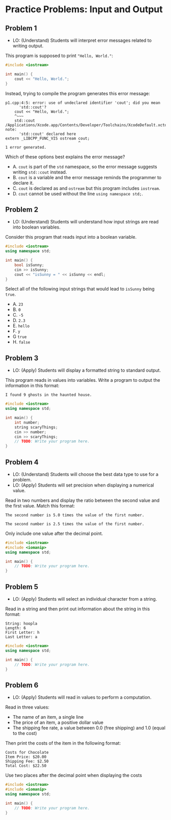 # Practice Problems: Input and Output

## Problem 1

- LO: (Understand) Students will interpret error messages related to writing output.

This program is supposed to print `"Hello, World."`:

```cpp
#include <iostream>

int main() {
    cout << "Hello, World.";
}
```

Instead, trying to compile the program generates this error message:

```
p1.cpp:4:5: error: use of undeclared identifier 'cout'; did you mean
      'std::cout'?
    cout << "Hello, World.";
    ^~~~
    std::cout
/Applications/Xcode.app/Contents/Developer/Toolchains/XcodeDefault.xctoolchain/usr/include/c++/v1/iostream:54:33: note: 
      'std::cout' declared here
extern _LIBCPP_FUNC_VIS ostream cout;
                                ^
1 error generated.
```

Which of these options best explains the error message?

- A. `cout` is part of the `std` namespace, so the error message suggests writing `std::cout` instead.
- B. `cout` is a variable and the error message reminds the programmer to declare it.
- C. `cout` is declared as and `ostream` but this program includes `iostream`.
- D. `cout` cannot be used without the line `using namespace std;`.

## Problem 2

- LO: (Understand) Students will understand how input strings are read into boolean variables.

Consider this program that reads input into a boolean variable.

```cpp
#include <iostream>
using namespace std;

int main() {
    bool isSunny;
    cin >> isSunny;
    cout << "isSunny = " << isSunny << endl;
}
```

Select all of the following input strings that would lead to `isSunny` being `true`.

- A. `23`
- B. `0`
- C. `-5`
- D. `2.3`
- E. `hello`
- F. `y`
- G `true`
- H. `false`

## Problem 3

- LO: (Apply) Students will display a formatted string to standard output.

This program reads in values into variables. Write a program to output the information in this format:

```
I found 9 ghosts in the haunted house.
```

```cpp
#include <iostream>
using namespace std;

int main() {
    int number;
    string scaryThings;
    cin >> number;
    cin >> scaryThings;
    // TODO: Write your program here.
}
```

## Problem 4

- LO: (Understand) Students will choose the best data type to use for a problem.
- LO: (Apply) Students will set precision when displaying a numerical value.

Read in two numbers and display the ratio between the second value and the first value. Match this format:

```
The second number is 5.0 times the value of the first number.
```

```
The second number is 2.5 times the value of the first number.
```

Only include one value after the decimal point.

```cpp
#include <iostream>
#include <iomanip>
using namespace std;

int main() {
    // TODO: Write your program here.
}
```

## Problem 5

- LO: (Apply) Students will select an individual character from a string.

Read in a string and then print out information about the string in this format:

```
String: hoopla
Length: 6
First Letter: h
Last Letter: a
```

```cpp
#include <iostream>
using namespace std;

int main() {
    // TODO: Write your program here.
}
```

## Problem 6

- LO: (Apply) Students will read in values to perform a computation.

Read in three values:

- The name of an item, a single line
- The price of an item, a positive dollar value
- The shipping fee rate, a value between 0.0 (free shipping) and 1.0 (equal to the cost)

Then print the costs of the item in the following format:

```
Costs for Chocolate
Item Price: $20.00
Shipping Fee: $2.50
Total Cost: $22.50
```

Use two places after the decimal point when displaying the costs

```cpp
#include <iostream>
#include <iomanip>
using namespace std;

int main() {
    // TODO: Write your program here.
}
```
